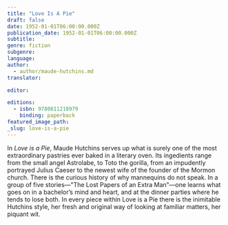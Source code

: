 ```yaml
---
title: "Love Is A Pie"
draft: false
date: 1952-01-01T06:00:00.000Z
publication_date: 1952-01-01T06:00:00.000Z
subtitle:
genre: fiction
subgenre:
language:
author:
  - author/maude-hutchins.md
translator:

editor:

editions:
  - isbn: 9780811218979
    binding: paperback
featured_image_path:
_slug: love-is-a-pie
---
```


In _Love is a Pie_, Maude Hutchins serves up what is surely one of the most extraordinary pastries ever baked in a literary oven. Its ingedients range from the small angel Astrolabe, to Toto the gorilla, from an impudently portrayed Julius Caeser to the newest wife of the founder of the Mormon church. There is the curious history of why mannequins do not speak. In a group of five stories—"The Lost Papers of an Extra Man"—one learns what goes on in a bachelor’s mind and heart, and at the dinner parties where he tends to lose both. In every piece within Love is a Pie there is the inimitable Hutchins style, her fresh and original way of looking at familiar matters, her piquant wit.

